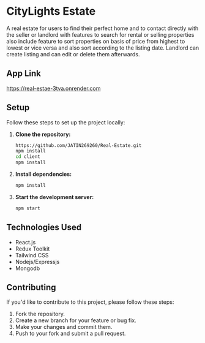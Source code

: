 # CityLights Estate
A real estate for users to find their perfect home and to contact directly with the seller or landlord with features to search for rental or selling properties also include feature to sort properties on basis of price from highest to lowest or vice versa and also sort according to the listing date. Landlord can create listing and can edit or delete them afterwards.

## App Link
https://real-estae-3tva.onrender.com

## Setup

Follow these steps to set up the project locally:

1. **Clone the repository:**

   ```bash
   https://github.com/JATIN269260/Real-Estate.git
   npm install
   cd client
   npm install
   ```

2. **Install dependencies:**

   ```bash
   npm install
   ```

3. **Start the development server:**

   ```bash
   npm start
   ```

## Technologies Used
- React.js
- Redux Toolkit
- Tailwind CSS
- Nodejs/Expressjs
- Mongodb

## Contributing

If you'd like to contribute to this project, please follow these steps:

1. Fork the repository.
2. Create a new branch for your feature or bug fix.
3. Make your changes and commit them.
4. Push to your fork and submit a pull request.

